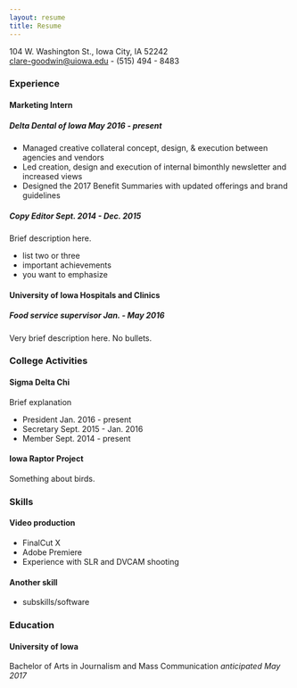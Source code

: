 ```yaml
---
layout: resume
title: Resume
---
```

104 W. Washington St., Iowa City, IA 52242  
[clare-goodwin@uiowa.edu](mailto:clare-goodwin@uiowa.edu) - (515) 494 - 8483

### Experience

#### Marketing Intern
##### Delta Dental of Iowa *May 2016 - present*

* Managed creative collateral concept, design, & execution between agencies and vendors
* Led creation, design and execution of internal bimonthly newsletter and increased views
* Designed the 2017 Benefit Summaries with updated offerings and brand guidelines

##### Copy Editor *Sept. 2014 - Dec. 2015*
Brief description here.    

* list two or three
* important achievements
* you want to emphasize


#### University of Iowa Hospitals and Clinics
##### Food service supervisor *Jan. - May 2016*
Very brief description here. No bullets.  


### College Activities
#### Sigma Delta Chi
Brief explanation

* President Jan. 2016 - present
* Secretary Sept. 2015 - Jan. 2016
* Member  Sept. 2014 - present


#### Iowa Raptor Project
Something about birds.

### Skills
#### Video production
* FinalCut X
* Adobe Premiere
* Experience with SLR and DVCAM shooting

#### Another skill
* subskills/software

### Education
#### University of Iowa
Bachelor of Arts in Journalism and Mass Communication *anticipated May 2017* 
